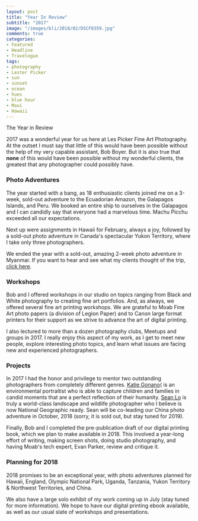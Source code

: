 ```yaml
---
layout: post
title: "Year In Review"
subtitle: "2017"
image: "/images/bli/2018/02/DSCF8359.jpg"
comments: true
categories:
- Featured
- Headline
- Travelogue
tags:
- photography
- Lester Picker
- sun
- sunset
- ocean
- hues
- blue hour
- Maui
- Hawaii
---
```


The Year in Review	

2017 was a wonderful year for us here at Les Picker Fine Art Photography. At the outset I must say that little of this would have been possible without the help of my very capable assistant, Bob Boyer. But it is also true that **none** of this would have been possible without my wonderful clients, the greatest that any photographer could possibly have. 

### Photo Adventures
The year started with a bang, as 18 enthusiastic clients joined me on a 3-week, sold-out adventure to the Ecuadorian Amazon, the Galapagos Islands, and Peru. We booked an entire ship to ourselves in the Galapagos and I can candidly say that everyone had a marvelous time. Machu Picchu exceeded all our expectations.

Next up were assignments in Hawaii for February, always a joy, followed by a sold-out photo adventure in Canada's spectacular Yukon Territory, where I take only three photographers. 

We ended the year with a sold-out, amazing 2-week photo adventure in Myanmar. If you want to hear and see what my clients thought of the trip, [click here](). 

### Workshops
Bob and I offered workshops in our studio on topics ranging from Black and White photography to creating fine art portfolios. And, as always, we offered several fine art printing workshops. We are grateful to Moab Fine Art photo papers (a division of Legion Paper) and to Canon large format printers for their support as we strive to advance the art of digital printing. 

I also lectured to more than a dozen photography clubs, Meetups and groups in 2017. I really enjoy this aspect of my work, as I get to meet new people, explore interesting photo topics, and learn what issues are facing new and experienced photographers. 

### Projects
In 2017 I had the honor and privilege to mentor two outstanding photographers from completely different genres. [Katie Gonano]()( is an environmental portraitist who is able to capture children and families in candid moments that are a perfect reflection of their humanity. [Sean Lo]() is truly a world-class landscape and wildlife photographer who I believe is now National Geographic ready. Sean will be co-leading our China photo adventure in October, 2018 (sorry, it is sold out, but stay tuned for 2019). 

Finally, Bob and I completed the pre-publication draft of our digital printing book, which we plan to make available in 2018. 
This involved a year-long effort of writing, making screen shots, doing studio photography, and having Moab's tech expert, Evan Parker, review and critique it. 

### Planning for 2018
2018 promises to be an exceptional year, with photo adventures planned for Hawaii, England, Olympic National Park, Uganda, Tanzania, Yukon Territory & Northwest Territories, and China. 

We also have a large solo exhibit of my work coming up in July (stay tuned for more information). We hope to have our digital printing ebook available, as well as our usual slate of workshops and presentations. 